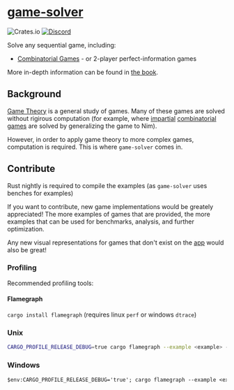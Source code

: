 # [game-solver](https://leodog896.github.io/game-solver)

![Crates.io](https://img.shields.io/crates/v/game-solver)
[![Discord](https://img.shields.io/discord/1140401094338556009)](https://discord.gg/VjbCyaX29C)

Solve any sequential game, including:
- [Combinatorial Games](https://en.wikipedia.org/wiki/Combinatorial_game_theory) - or 2-player perfect-information games

More in-depth information can be found in [the book](https://leodog896.github.io/game-solver/book).

## Background

[Game Theory](https://en.wikipedia.org/wiki/Game_theory) is a general study of games. Many of these games are solved without rigirous computation (for example, where [impartial](https://en.wikipedia.org/wiki/Impartial_game) [combinatorial games](https://en.wikipedia.org/wiki/Combinatorial_game_theory) are solved by generalizing the game to Nim).

However, in order to apply game theory to more complex games, computation is required. This is where `game-solver` comes in.

## Contribute

Rust nightly is required to compile the examples (as `game-solver` uses benches for examples)

If you want to contribute, new game implementations would be greately appreciated!
The more examples of games that are provided, the more examples that can be used
for benchmarks, analysis, and further optimization.

Any new visual representations for games that don't exist on the [app](https://leodog896.github.io/game-solver/app/)
would also be great!

### Profiling

Recommended profiling tools:

#### Flamegraph

`cargo install flamegraph` (requires linux `perf` or windows `dtrace`)

### Unix

```sh
CARGO_PROFILE_RELEASE_DEBUG=true cargo flamegraph --example <example> -- <args>
```

### Windows

```ps
$env:CARGO_PROFILE_RELEASE_DEBUG='true'; cargo flamegraph --example <example> -- <args>; $env:CARGO_PROFILE_RELEASE_DEBUG=$null
```
